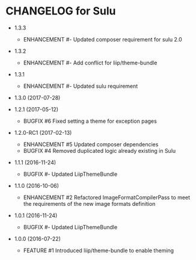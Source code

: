 CHANGELOG for Sulu
==================

* 1.3.3
    * ENHANCEMENT #- Updated composer requirement for sulu 2.0

* 1.3.2
    * ENHANCEMENT #- Add conflict for liip/theme-bundle

* 1.3.1
    * ENHANCEMENT #- Updated sulu requirement

* 1.3.0 (2017-07-28)

* 1.2.1 (2017-05-12)
    * BUGFIX      #6 Fixed setting a theme for exception pages

* 1.2.0-RC1 (2017-02-13)
    * ENHANCEMENT #5 Updated composer dependencies
    * BUGFIX      #4 Removed duplicated logic already existing in Sulu

* 1.1.1 (2016-11-24)
    * BUGFIX  #- Updated LiipThemeBundle

* 1.1.0 (2016-10-06)
    * ENHANCEMENT #2 Refactored ImageFormatCompilerPass to meet the requirements of the new image formats definition

* 1.0.1 (2016-11-24)
    * BUGFIX  #- Updated LiipThemeBundle

* 1.0.0 (2016-07-22)
    * FEATURE     #1 Introduced liip/theme-bundle to enable theming
